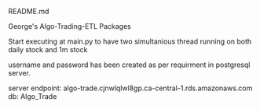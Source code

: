 README.md

George's Algo-Trading-ETL Packages

Start executing at main.py to have two simultanious thread running on both daily stock and 1m stock

username and password has been created as per requirment in postgresql server.

server endpoint: algo-trade.cjnwlqlwl8gp.ca-central-1.rds.amazonaws.com
db: Algo_Trade

